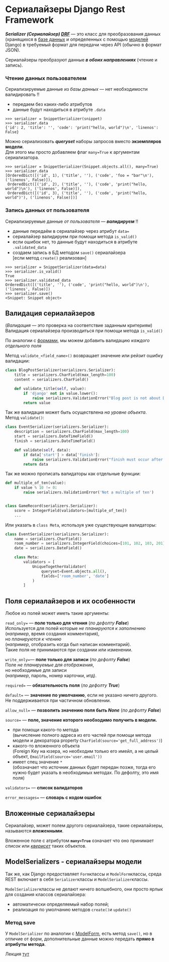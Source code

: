 # Сериалайзеры Django Rest Framework

***Serializer (Сериалайзер) [DRF](DRF.md)*** — это класс для преобразования данных
(хранящихся в [базе данных](../БД/БД-DataBases.md) и определенных с помощью 
[моделей](../Django/Django-MVT-Model.md) Django) в требуемый формат для передачи 
через API (обычно в формат JSON). 

Сериалайзеры преобразуют данные ***в обоих направлениях*** (чтение и запись).

### Чтение данных пользователем
Сериализируемые данные из *базы данных* — нет необходимости валидировать !!
- передаем без каких-либо атрибутов
- данные будут находиться в атрибуте `.data`
```commandline
>>> serializer = SnippetSerializer(snippet)
>>> serializer.data
{'id': 2, 'title': '', 'code': 'print("hello, world")\n', 'linenos': False}
```
Можно сериализовать ***queryset*** наборы запросов вместо **экземпляров модели**. <br>
Для этого мы просто добавляем флаг `many=True` к аргументам сериализатора.
```commandline
>>> serializer = SnippetSerializer(Snippet.objects.all(), many=True)
>>> serializer.data
[OrderedDict([('id', 1), ('title', ''), ('code', 'foo = "bar"\n'), ('linenos', False)]),
 OrderedDict([('id', 2), ('title', ''), ('code', 'print("hello, world")\n'), ('linenos', False)]),
 OrderedDict([('id', 3), ('title', ''), ('code', 'print("hello, world")'), ('linenos', False)])]
```


### Запись данных от пользователя
Сериализируемые данные *от пользователя* — ***валидируем*** !! <br>

- данные передаём в сериалайзер через атрибут `data=` 
- сериалайзер валидируем при помощи метода `is_valid()`
- если ошибок нет, то данные будут находиться в атрибуте `.validated_data`
- создаем запись в БД методом `save()` сериалайзера <br>
[если метод `create()` реализован]
```commandline
>>> serializer = SnippetSerializer(data=data)
>>> serializer.is_valid()
True
>>> serializer.validated_data
OrderedDict([('title', ''), ('code', 'print("hello, world")\n'), ('linenos', False)])
>>> serializer.save()
<Snippet: Snippet object>
```
## Валидация сериалайзеров
(*Валидация* — это проверка на соответствие заданным критериям) <br>
Валидация сериалайзера производиться при помощи метода `is_valid()`


По аналогии с [формами](../Django/Django-Формы(Form%20&%20ModelForm).md), мы можем добавить валидацию 
*каждого отдельного поля*

Метод `validate_<field_name>()` возвращает значение или рейзит ошибку валидации:
```python
class BlogPostSerializer(serializers.Serializer):
    title = serializers.CharField(max_length=100)
    content = serializers.CharField()

    def validate_title(self, value):
        if 'django' not in value.lower():
            raise serializers.ValidationError("Blog post is not about Django")
        return value
```
Так же валидация может быть осуществлена *на уровне объекта*. <br>
Метод `validate()`:
```python
class EventSerializer(serializers.Serializer):
    description = serializers.CharField(max_length=100)
    start = serializers.DateTimeField()
    finish = serializers.DateTimeField()

    def validate(self, data):
        if data['start'] > data['finish']:
            raise serializers.ValidationError("finish must occur after start")
        return data
```
Так же можно прописать валидаторы как отдельные функции:
```python
def multiple_of_ten(value):
    if value % 10 != 0:
        raise serializers.ValidationError('Not a multiple of ten')


class GameRecord(serializers.Serializer):
    score = IntegerField(validators=[multiple_of_ten])
    ...
```
Или указать в `class Meta`, используя уже существующие валидаторы:
```python
class EventSerializer(serializers.Serializer):
    name = serializers.CharField()
    room_number = serializers.IntegerField(choices=[101, 102, 103, 201])
    date = serializers.DateField()

    class Meta:
        validators = [
            UniqueTogetherValidator(
                queryset=Event.objects.all(),
                fields=['room_number', 'date']
            )
        ]
```

## Поля сериалайзеров и их особенности

Любое из полей может иметь такие аргументы:

`read_only=` — **поле только для чтения** (*по дефолту **False***) <br>
Используется для полей которые *не планируются к заполнению* <br>
(*например*, время создания комментария), <br>
но *планируются к чтению* <br>
(*например*, отобразить когда был написан комментарий). <br>
Такие поля не принимаются при создании или изменении.

`write_only=`— **поле только для записи** (*по дефолту **False***) <br>
Поле *не планируемые для отображения*, <br>
но необходимые для записи <br>
(*например*, пароль, номер карточки, итд). 

`required=` — **обязательность поля** (*по дефолту **True***)

`default=` — **значение по умолчанию**, если не указано ничего другого. <br>
Не поддерживается при частичном обновлении.

`allow_null=` — **позволить значению поля быть ***None***** (*по дефолту **False***)

`source=` — **поле, значение которого необходимо получить в модели.** <br>
- при помощи какого-то метода <br>
(вычисление полного адреса из его частей при помощи метода модели и декоратора
property `CharField(source='get_full_address')`)
- какого-то вложенного объекта <br>
(Foreign Key на юзера, но необходим только его имейл, а не целый объект, 
`EmailField(source='user.email'))`
- имеет спец значение `*` <br>
  (обозначает что источник данных будет передан позже, тогда его нужно будет указать в 
необходимых методах. По дефолту, это имя поля)

`validators=` — **список валидаторов**

`error_messages=` — **словарь с кодом ошибок**

## Вложенные сериалайзеры

Сериалайзер, может полем другого сериалайзера, такие сериалайзеры, называются 
***вложенными***.

Вложенное поле с атрибутом __`many=True`__  означает что оно принимает *список* 
или [*кверисет*](../Django/Django-MTV-Model-ORM.md) таких объектов.


## ModelSerializers - сериалайзеры модели
Так же, как Django предоставляет `Form`классы и `ModelForm`классы, среда REST включает 
в себя `Serializer`классы и `ModelSerializer`классы.

`ModelSerializer`классы не делают ничего волшебного, они просто ярлык для создания 
классов сериалайзера:
- автоматически определяемый набор полей;
- реализация по умолчанию методов `create()`и `update()`
### Метод save
У `ModelSerializer` по аналогии с [ModelForm](../Django/Django-Формы(Form%20&%20ModelForm).md), 
есть метод `save()`, но в отличие от форм, дополнительные данные можно передать 
**прямо в атрибуты метода**.


Лекция [тут](https://github.com/PonomaryovVladyslav/PythonCources/blob/master/lesson37.md)